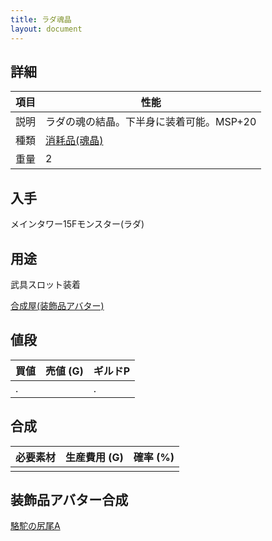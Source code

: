 ```yaml
---
title: ラダ魂晶
layout: document
---
```

## 詳細

|項目|性能|
|---|---|
|説明|ラダの魂の結晶。下半身に装着可能。MSP+20|
|種類|[消耗品(魂晶)](消耗品(魂晶))|
|重量|2|

## 入手

メインタワー15Fモンスター(ラダ)

## 用途

武具スロット装着

[合成屋(装飾品アバター)](合成屋(装飾品アバター))

## 値段

|買値|売値 (G)|ギルドP|
|---|---|---|
|.||.|

## 合成

|必要素材|生産費用 (G)|確率 (%)|
|---|---|---|
||||

## 装飾品アバター合成

[駱駝の尻尾A](駱駝の尻尾A)
